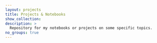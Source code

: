 ```yaml
---
layout: projects
title: Projects & Notebooks
show_collection: 
description: >
  Repository for my notebooks or projects on some specific topics. 
no_groups: true
---
```

